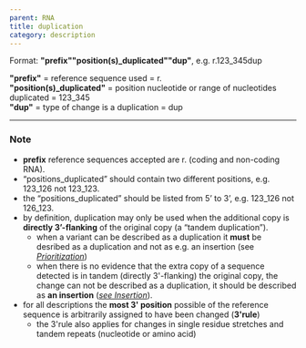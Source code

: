 ```yaml
---
parent: RNA
title: duplication
category: description
---
```


Format:   **"prefix""position(s)\_duplicated""dup"**,  e.g. r.123\_345dup

**"prefix"**  =  reference sequence used  =  r.<br>
**"position(s)\_duplicated"**  =  position nucleotide or range of nucleotides duplicated  =  123\_345<br>
**"dup"**  =  type of change is a duplication  =  dup

---

### Note

*	**prefix** reference sequences accepted are r. (coding and non-coding RNA).
*	“positions_duplicated” should contain two different positions, e.g. 123_126 not 123_123.
*	the “positions_duplicated” should be listed from 5’ to 3’, e.g. 123_126 not 126_123.
*	by definition, duplication may only be used when the additional copy is **directly 3’-flanking** of the original copy (a “tandem duplication”).
	*	when a variant can be described as a duplication it **must** be desribed as a duplication and not as e.g. an insertion (see [_Prioritization_](/recommendations/general/))
	*	when there is no evidence that the extra copy of a sequence detected is in tandem (directly 3'-flanking) the original copy, the change can not be described as a duplication, it should be described as **an insertion** ([_see Insertion_](/recommendations/RNA/variant/insertion/)).
*	for all descriptions the **most 3' position** possible of the reference sequence is arbitrarily assigned to have been changed (**3'rule**)
	*	the 3'rule also applies for changes in single residue stretches and tandem repeats (nucleotide or amino acid)
